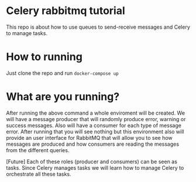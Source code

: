 # Celery rabbitmq tutorial

This repo is about how to use queues to send-receive messages and Celery to manage tasks.

# How to running

Just clone the repo and run `docker-compose up`

# What are you running?

After running the above command a whole enviroment will be created. We will have a message producer that will randomly produce error, warning or success messages. Also will have a consumer for each type of message error. After running that you will see nothing but this environment also will provide an user interface for RabbitMQ that will allow you to see how messages are produced and how consumers are reading the messages from the different queries.

[Future] Each of these roles (producer and consumers) can be seen as tasks. Since Celery manages tasks we will learn how to manage Celery to orchestrate all these tasks.
